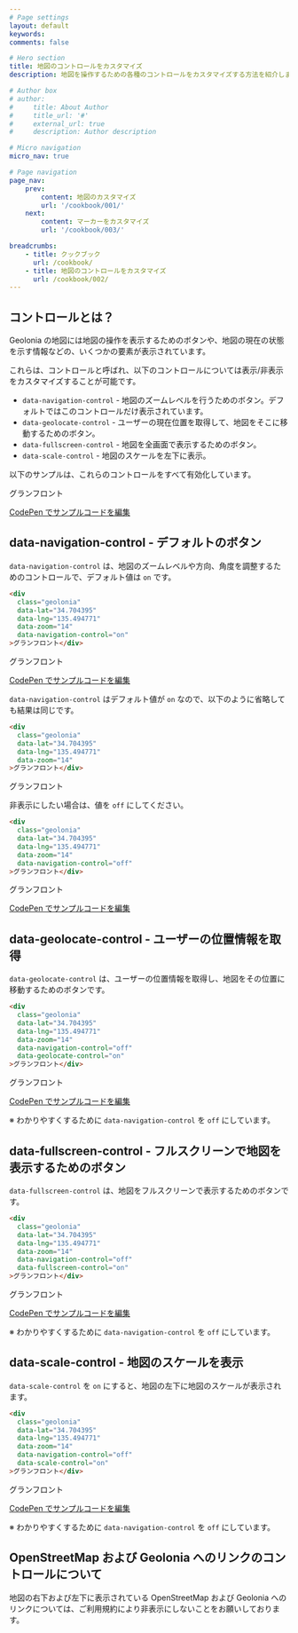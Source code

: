 ```yaml
---
# Page settings
layout: default
keywords:
comments: false

# Hero section
title: 地図のコントロールをカスタマイズ
description: 地図を操作するための各種のコントロールをカスタマイズする方法を紹介します。

# Author box
# author:
#     title: About Author
#     title_url: '#'
#     external_url: true
#     description: Author description

# Micro navigation
micro_nav: true

# Page navigation
page_nav:
    prev:
        content: 地図のカスタマイズ
        url: '/cookbook/001/'
    next:
        content: マーカーをカスタマイズ
        url: '/cookbook/003/'

breadcrumbs:
    - title: クックブック
      url: /cookbook/
    - title: 地図のコントロールをカスタマイズ
      url: /cookbook/002/
---
```


## コントロールとは？

Geolonia の地図には地図の操作を表示するためのボタンや、地図の現在の状態を示す情報などの、いくつかの要素が表示されています。

これらは、コントロールと呼ばれ、以下のコントロールについては表示/非表示をカスタマイズすることが可能です。

* `data-navigation-control` - 地図のズームレベルを行うためのボタン。デフォルトではこのコントロールだけ表示されています。
* `data-geolocate-control` - ユーザーの現在位置を取得して、地図をそこに移動するためのボタン。
* `data-fullscreen-control` - 地図を全画面で表示するためのボタン。
* `data-scale-control` - 地図のスケールを左下に表示。

以下のサンプルは、これらのコントロールをすべて有効化しています。

<div
  class="geolonia"
  data-lat="34.704395"
  data-lng="135.494771"
  data-zoom="14"
  data-navigation-control="on"
  data-geolocate-control="on"
  data-fullscreen-control="on"
  data-scale-control="on"
>グランフロント</div>

<a class="codepen" href="https://codepen.io/geolonia/pen/mdJXZzW" target="codepen"><i class="icon icon--codepen"></i> CodePen でサンプルコードを編集</a>

## data-navigation-control - デフォルトのボタン

`data-navigation-control` は、地図のズームレベルや方向、角度を調整するためのコントロールで、デフォルト値は `on` です。

```html
<div
  class="geolonia"
  data-lat="34.704395"
  data-lng="135.494771"
  data-zoom="14"
  data-navigation-control="on"
>グランフロント</div>
```

<div
  class="geolonia"
  data-lat="34.704395"
  data-lng="135.494771"
  data-zoom="14"
  data-navigation-control="on"
>グランフロント</div>

<a class="codepen" href="https://codepen.io/geolonia/pen/OJVQerO" target="codepen"><i class="icon icon--codepen"></i> CodePen でサンプルコードを編集</a>

`data-navigation-control` はデフォルト値が `on` なので、以下のように省略しても結果は同じです。

```html
<div
  class="geolonia"
  data-lat="34.704395"
  data-lng="135.494771"
  data-zoom="14"
>グランフロント</div>
```

<div
  class="geolonia"
  data-lat="34.704395"
  data-lng="135.494771"
  data-zoom="14"
>グランフロント</div>

非表示にしたい場合は、値を `off` にしてください。

```html
<div
  class="geolonia"
  data-lat="34.704395"
  data-lng="135.494771"
  data-zoom="14"
  data-navigation-control="off"
>グランフロント</div>
```

<div
  class="geolonia"
  data-lat="34.704395"
  data-lng="135.494771"
  data-zoom="14"
  data-navigation-control="off"
>グランフロント</div>

<a class="codepen" href="https://codepen.io/geolonia/pen/zYGRVbO" target="codepen"><i class="icon icon--codepen"></i> CodePen でサンプルコードを編集</a>

## data-geolocate-control - ユーザーの位置情報を取得

`data-geolocate-control` は、ユーザーの位置情報を取得し、地図をその位置に移動するためのボタンです。

```html
<div
  class="geolonia"
  data-lat="34.704395"
  data-lng="135.494771"
  data-zoom="14"
  data-navigation-control="off"
  data-geolocate-control="on"
>グランフロント</div>
```

<div
  class="geolonia"
  data-lat="34.704395"
  data-lng="135.494771"
  data-zoom="14"
  data-navigation-control="off"
  data-geolocate-control="on"
>グランフロント</div>

<a class="codepen" href="https://codepen.io/geolonia/pen/vYOdqMx" target="codepen"><i class="icon icon--codepen"></i> CodePen でサンプルコードを編集</a>

※ わかりやすくするために `data-navigation-control` を `off` にしています。

## data-fullscreen-control - フルスクリーンで地図を表示するためのボタン

`data-fullscreen-control` は、地図をフルスクリーンで表示するためのボタンです。

```html
<div
  class="geolonia"
  data-lat="34.704395"
  data-lng="135.494771"
  data-zoom="14"
  data-navigation-control="off"
  data-fullscreen-control="on"
>グランフロント</div>
```

<div
  class="geolonia"
  data-lat="34.704395"
  data-lng="135.494771"
  data-zoom="14"
  data-navigation-control="off"
  data-fullscreen-control="on"
>グランフロント</div>

<a class="codepen" href="https://codepen.io/geolonia/pen/ExjQBBa" target="codepen"><i class="icon icon--codepen"></i> CodePen でサンプルコードを編集</a>

※ わかりやすくするために `data-navigation-control` を `off` にしています。

## data-scale-control - 地図のスケールを表示

`data-scale-control` を `on` にすると、地図の左下に地図のスケールが表示されます。

```html
<div
  class="geolonia"
  data-lat="34.704395"
  data-lng="135.494771"
  data-zoom="14"
  data-navigation-control="off"
  data-scale-control="on"
>グランフロント</div>
```

<div
  class="geolonia"
  data-lat="34.704395"
  data-lng="135.494771"
  data-zoom="14"
  data-navigation-control="off"
  data-scale-control="on"
>グランフロント</div>

<a class="codepen" href="https://codepen.io/geolonia/pen/PoqQrrE" target="codepen"><i class="icon icon--codepen"></i> CodePen でサンプルコードを編集</a>

※ わかりやすくするために `data-navigation-control` を `off` にしています。

## OpenStreetMap および Geolonia へのリンクのコントロールについて

地図の右下および左下に表示されている OpenStreetMap および Geolonia へのリンクについては、ご利用規約により非表示にしないことをお願いしております。
